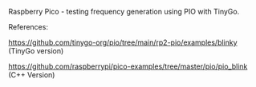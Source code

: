 Raspberry Pico - testing frequency generation using PIO with TinyGo. 

References:

https://github.com/tinygo-org/pio/tree/main/rp2-pio/examples/blinky  (TinyGo version) 

https://github.com/raspberrypi/pico-examples/tree/master/pio/pio_blink   (C++ Version) 
